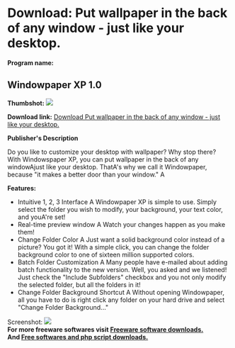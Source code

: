 # Download: Put wallpaper in the back of any window - just like your desktop.

**Program name:**

## Windowpaper XP 1.0

  
**Thumbshot:** ![](http://www.freewarefiles.com/screenshot/windowpaper_md.gif)   
  
**Download link:** [Download Put wallpaper in the back of any window - just like your desktop.](http://freesoftwares.boysofts.com/Windowpaper-XP_program_19705.html)  
  


**Publisher's Description**  
  


Do you like to customize your desktop with wallpaper? Why stop there? With Windowspaper XP, you can put wallpaper in the back of any windowAjust like your desktop. ThatA's why we call it Windowpaper, because "it makes a better door than your window." A 

**Features:**

  * Intuitive 1, 2, 3 Interface A Windowpaper XP is simple to use. Simply select the folder you wish to modify, your background, your text color, and youA're set! 
  * Real-time preview window A Watch your changes happen as you make them! 
  * Change Folder Color A Just want a solid background color instead of a picture? You got it! With a simple click, you can change the folder background color to one of sixteen million supported colors. 
  * Batch Folder Customization A Many people have e-mailed about adding batch functionality to the new version. Well, you asked and we listened! Just check the "Include Subfolders" checkbox and you not only modify the selected folder, but all the folders in it! 
  * Change Folder Background Shortcut A Without opening Windowpaper, all you have to do is right click any folder on your hard drive and select "Change Folder Background..." 

  
  
Screenshot: ![](http://www.freewarefiles.com/screenshot/windowpaper.gif)   
**For more freeware softwares visit [Freeware software downloads.](http://freesoftwares.boysofts.com/)**   
**And [Free softwares and php script downloads.](http://www.boysofts.com/)**

